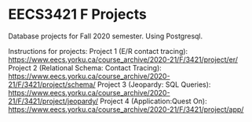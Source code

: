 # EECS3421 F Projects

Database projects for Fall 2020 semester. Using Postgresql. 

Instructions for projects:
Project 1 (E/R contact tracing): https://www.eecs.yorku.ca/course_archive/2020-21/F/3421/project/er/
Project 2 (Relational Schema: Contact Tracing): https://www.eecs.yorku.ca/course_archive/2020-21/F/3421/project/schema/
Project 3 (Jeopardy: SQL Queries): https://www.eecs.yorku.ca/course_archive/2020-21/F/3421/project/jeopardy/
Project 4 (Application:Quest On): https://www.eecs.yorku.ca/course_archive/2020-21/F/3421/project/app/

